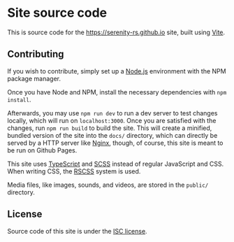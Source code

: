 # Site source code

This is source code for the https://serenity-rs.github.io site, built using
[Vite][vite].

## Contributing

If you wish to contribute, simply set up a [Node.js][node] environment with the
NPM package manager.

Once you have Node and NPM, install the necessary dependencies with `npm install`.

Afterwards, you may use `npm run dev` to run a dev server to test changes
locally, which will run on `localhost:3000`. Once you are satisfied with the
changes, run `npm run build` to build the site. This will create a minified,
bundled version of the site into the `docs/` directory, which can directly be
served by a HTTP server like [Nginx][nginx], though, of course, this site is
meant to be run on Github Pages.

This site uses [TypeScript][ts] and [SCSS][sass-scss] instead of regular
JavaScript and CSS. When writing CSS, the [RSCSS][rscss] system is used.

Media files, like images, sounds, and videos, are stored in the `public/`
directory.

[vite]: https://vite.dev
[node]: https://nodejs.org
[nginx]: https://nginx.org
[ts]: https://typescriptlang.org
[sass-scss]: https://sasscss.com
[rscss]: https://rstacruz.github.io/rscss/

## License

Source code of this site is under the [ISC license](LICENSE.md).
